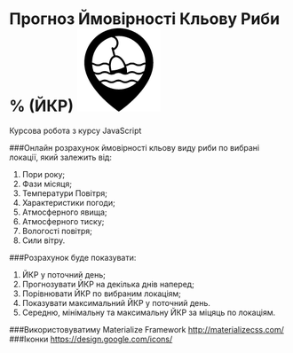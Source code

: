 # Прогноз Ймовірності Кльову Риби % (ЙКР) ![fish](https://github.com/aklynovyy/coursework_js/blob/logos/logos/logo_app_150x150.png)

Курсова робота з курсу JavaScript



###Онлайн розрахунок ймовірності кльову виду риби по вибрані локації, який залежить від:
1. Пори року;
2. Фази місяця;
3. Температури Повітря;
4. Характеристики погоди;
5. Атмосферного явища;
6. Атмосферного тиску;
7. Вологості повітря;
8. Сили вітру. 

###Розрахунок буде показувати:
1. ЙКР у поточний день;
2. Прогнозувати ЙКР на декілька днів наперед;
3. Порівнювати ЙКР по вибраним локаціям;
4. Показувати максимальний ЙКР у поточний день.
5. Середню, мінімальну та максимальну ЙКР за міцяць по локаціям.

###Використовуватиму Materialize Framework  http://materializecss.com/
###Іконки https://design.google.com/icons/



